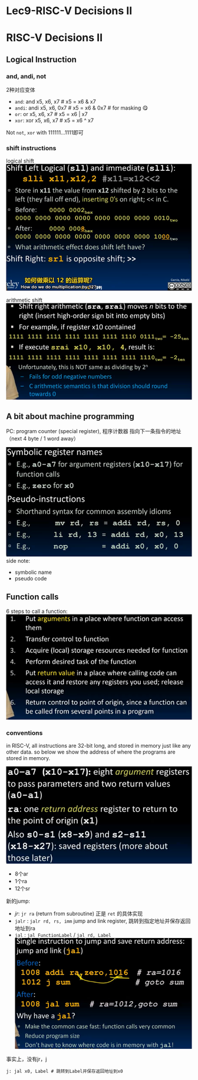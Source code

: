 # Lec9-RISC-V Decisions II

# RISC-V Decisions II

## Logical Instruction
### and, andi, not
2种对应变体
- `and`: and x5, x6, x7 # x5 = x6 & x7
- `andi`: andi x5, x6, 0x7 # x5 = x6 & 0x7 # for masking :yum:
- `or`: or x5, x6, x7 # x5 = x6 | x7
- `xor`: xor x5, x6, x7 # x5 = x6 ^ x7


Not `not`, `xor` with 111111...1111即可

### shift instructions
logical shift
![alt text](image.png)

arithmetic shift
![alt text](image-1.png)

## A bit about machine programming

PC: program counter (special register), 程序计数器 指向下一条指令的地址（next 4 byte / 1 word away）

![alt text](image-2.png)
side note:
- symbolic name
- pseudo code

## Function calls
6 steps to call a function:
![alt text](image-3.png)

### conventions
in RISC-V, all instructions are 32-bit long, and stored in memory just like any other data. so below we show the address of where the programs are stored in memory.

![alt text](image-4.png)
- 8个ar
- 1个ra
- 12个sr

新的jump: 
- *jr*: `jr ra` (return from subroutine) 正是 `ret` 的具体实现
- `jalr` : `jalr rd, rs, imm` jump and link register, 跳转到指定地址并保存返回地址到ra
- `jal` : `jal FunctionLabel` / `jal rd, Label`
![alt text](image-5.png)

事实上，没有jr，j
```
j: jal x0, Label # 跳转到Label并保存返回地址到x0
```


